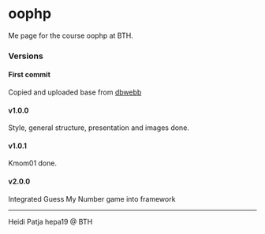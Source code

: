 # oophp

Me page for the course oophp at BTH.

### Versions

#### First commit
Copied and uploaded base from [dbwebb](https://github.com/dbwebb-se/oophp)

#### v1.0.0
Style, general structure, presentation and images done.

#### v1.0.1
Kmom01 done.

#### v2.0.0
Integrated Guess My Number game into framework

---
Heidi Patja
hepa19 @ BTH

